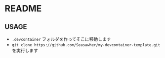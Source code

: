 # README

## USAGE

* `.devcontainer` フォルダを作ってそこに移動します
* `git clone https://github.com/Seasawher/my-devcontainer-template.git` を実行します
